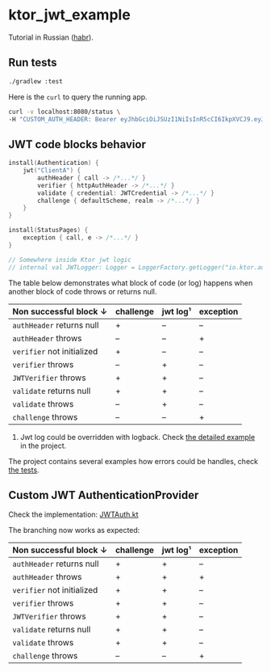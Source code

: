 # ktor_jwt_example

Tutorial in Russian ([habr](https://habr.com/ru/articles/921076/)).
       
## Run tests

```bash
./gradlew :test
```

Here is the `curl` to query the running app.

```bash
curl -v localhost:8080/status \
-H "CUSTOM_AUTH_HEADER: Bearer eyJhbGciOiJSUzI1NiIsInR5cCI6IkpXVCJ9.eyJpc3MiOiJrdG9yX2p3dF9leGFtcGxlIiwiYXVkIjoiSGFiciIsImlhdCI6MTc1MDYxNzA0NiwiZXhwIjo2MTg1NDI2NzYwMCwic3ViIjoidGVzdF90b2tlbiIsIndlYl9pZCI6MSwib3MiOiJJT1MiLCJzY29wZXMiOlsiYWRtaW4iLCJhbmFseXRpY3MiXX0.AAnP9w7IFO9G86HJCBsLyounrRZXWsGYxgEObC2_2-pZjZ9TNn8gr_dIbP3GXTVKUH9QvYAhO2ZfXCcIPt32n26lHeXfTj46Gapri_p4Ewm9vofps3Y3s8CmbkDorh_LFSjIHecWX39ijafAKMQ_opiLZ-f8Ctz0U9GO_0fuW0OWwUnnO55AMTKplZRQc3Iqa3XrkVWN_ZIOU1NrmDuwkqvWgejlE_pPWlsvedPjcbssyVJEykoAs5EA5aA1PLt9ZSICMkFnDKhdGy5YvWpAp4WLfVxU59HJfDJb6XEXxawLTwzT1p75BncOg8N6_YzNwwmLZ9SIN6YL-GZj_hCm3g"
```

## JWT code blocks behavior

```Kotlin
install(Authentication) {
    jwt("ClientA") {
        authHeader { call -> /*...*/ }
        verifier { httpAuthHeader -> /*...*/ }
        validate { credential: JWTCredential -> /*...*/ }
        challenge { defaultScheme, realm -> /*...*/ }
    }
}

install(StatusPages) {
    exception { call, e -> /*...*/ }
}

// Somewhere inside Ktor jwt logic
// internal val JWTLogger: Logger = LoggerFactory.getLogger("io.ktor.auth.jwt")
```

The table below demonstrates what block of code (or log) happens when another block of code throws or returns null.

| Non successful block ↓     | challenge | jwt log¹ | exception |
|----------------------------|-----------|----------|-----------|
| `authHeader` returns null  | +         | –        | –         |
| `authHeader` throws        | –         | –        | +         |
| `verifier` not initialized | +         | –        | –         |
| `verifier` throws          | –         | +        | –         |
| `JWTVerifier` throws       | +         | +        | –         |
| `validate` returns null    | +         | +        | –         |
| `validate` throws          | –         | +        | –         |
| `challenge` throws         | –         | –        | +         |

1. Jwt log could be overridden with logback. Check [the detailed example](https://github.com/D00mch/ktor_jwt_example/blob/main/src/main/resources/logback.xml) in the project.

The project contains several examples how errors could be handles, check [the tests](https://github.com/D00mch/ktor_jwt_example/blob/main/test/kotlin/auth/AuthTest.kt).

## Custom JWT AuthenticationProvider

Check the implementation: [JWTAuth.kt](https://github.com/D00mch/ktor_jwt_example/blob/main/src/main/kotlin/auth/jwt/JWTAuth.kt)

The branching now works as expected:

| Non successful block ↓     | challenge | jwt log¹ | exception |
|----------------------------|-----------|----------|-----------|
| `authHeader` returns null  | +         | +        | –         |
| `authHeader` throws        | +         | +        | +         |
| `verifier` not initialized | +         | +        | –         |
| `verifier` throws          | +         | +        | –         |
| `JWTVerifier` throws       | +         | +        | –         |
| `validate` returns null    | +         | +        | –         |
| `validate` throws          | +         | +        | –         |
| `challenge` throws         | –         | –        | +         |
